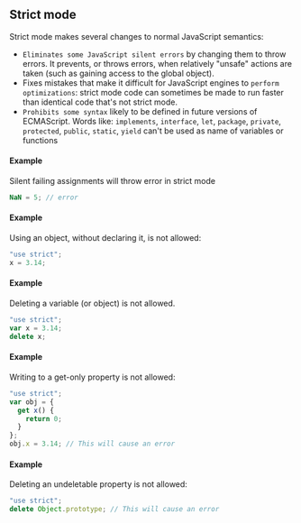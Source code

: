 ## Strict mode

Strict mode makes several changes to normal JavaScript semantics:

- `Eliminates some JavaScript silent errors` by changing them to throw errors. It prevents, or throws errors, when relatively "unsafe" actions are taken (such as gaining access to the global object).
- Fixes mistakes that make it difficult for JavaScript engines to `perform optimizations`: strict mode code can sometimes be made to run faster than identical code that's not strict mode.
- `Prohibits some syntax` likely to be defined in future versions of ECMAScript. Words like: `implements`, `interface`, `let`, `package`, `private`, `protected`, `public`, `static`, `yield` can't be used as name of variables or functions

#### Example

Silent failing assignments will throw error in strict mode

```js
NaN = 5; // error
```

#### Example

Using an object, without declaring it, is not allowed:

```js
"use strict";
x = 3.14;
```

#### Example

Deleting a variable (or object) is not allowed.

```js
"use strict";
var x = 3.14;
delete x;
```

#### Example

Writing to a get-only property is not allowed:

```js
"use strict";
var obj = {
  get x() {
    return 0;
  }
};
obj.x = 3.14; // This will cause an error
```

#### Example

Deleting an undeletable property is not allowed:

```js
"use strict";
delete Object.prototype; // This will cause an error
```
